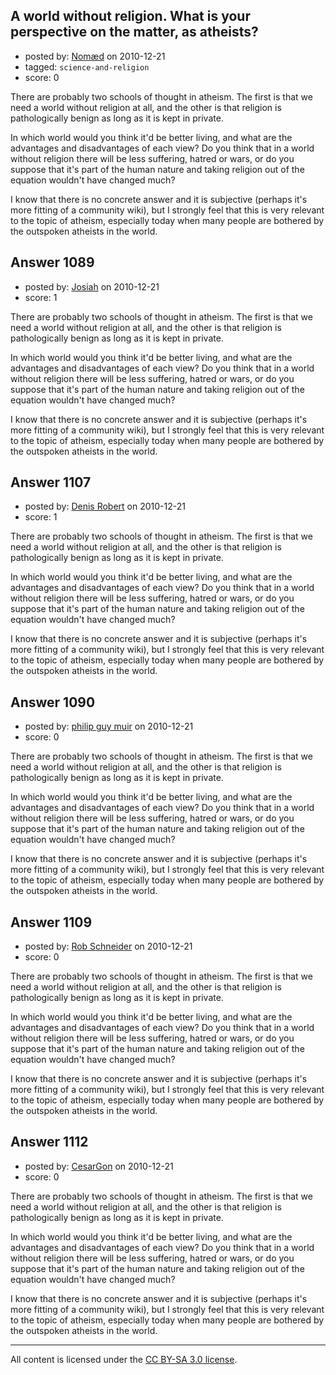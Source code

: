 ## A world without religion. What is your perspective on the matter, as atheists?

- posted by: [Nomæd](https://stackexchange.com/users/-1/27-nom-d) on 2010-12-21
- tagged: `science-and-religion`
- score: 0

There are probably two schools of thought in atheism. The first is that we need a world without religion at all, and the other is that religion is pathologically benign as long as it is kept in private. 

In which world would you think it'd be better living, and what are the advantages and disadvantages of each view? Do you think that in a world without religion there will be less suffering, hatred or wars, or do you suppose that it's part of the human nature and taking religion out of the equation wouldn't have changed much?

I know that there is no concrete answer and it is subjective (perhaps it's more fitting of a community wiki), but I strongly feel that this is very relevant to the topic of atheism, especially today when many people are bothered by the outspoken atheists in the world.


## Answer 1089

- posted by: [Josiah](https://stackexchange.com/users/-1/88-josiah) on 2010-12-21
- score: 1

There are probably two schools of thought in atheism. The first is that we need a world without religion at all, and the other is that religion is pathologically benign as long as it is kept in private. 

In which world would you think it'd be better living, and what are the advantages and disadvantages of each view? Do you think that in a world without religion there will be less suffering, hatred or wars, or do you suppose that it's part of the human nature and taking religion out of the equation wouldn't have changed much?

I know that there is no concrete answer and it is subjective (perhaps it's more fitting of a community wiki), but I strongly feel that this is very relevant to the topic of atheism, especially today when many people are bothered by the outspoken atheists in the world.


## Answer 1107

- posted by: [Denis Robert](https://stackexchange.com/users/-1/122-denis-robert) on 2010-12-21
- score: 1

There are probably two schools of thought in atheism. The first is that we need a world without religion at all, and the other is that religion is pathologically benign as long as it is kept in private. 

In which world would you think it'd be better living, and what are the advantages and disadvantages of each view? Do you think that in a world without religion there will be less suffering, hatred or wars, or do you suppose that it's part of the human nature and taking religion out of the equation wouldn't have changed much?

I know that there is no concrete answer and it is subjective (perhaps it's more fitting of a community wiki), but I strongly feel that this is very relevant to the topic of atheism, especially today when many people are bothered by the outspoken atheists in the world.


## Answer 1090

- posted by: [philip guy muir](https://stackexchange.com/users/-1/182-philip-guy-muir) on 2010-12-21
- score: 0

There are probably two schools of thought in atheism. The first is that we need a world without religion at all, and the other is that religion is pathologically benign as long as it is kept in private. 

In which world would you think it'd be better living, and what are the advantages and disadvantages of each view? Do you think that in a world without religion there will be less suffering, hatred or wars, or do you suppose that it's part of the human nature and taking religion out of the equation wouldn't have changed much?

I know that there is no concrete answer and it is subjective (perhaps it's more fitting of a community wiki), but I strongly feel that this is very relevant to the topic of atheism, especially today when many people are bothered by the outspoken atheists in the world.


## Answer 1109

- posted by: [Rob Schneider](https://stackexchange.com/users/-1/149-rob-schneider) on 2010-12-21
- score: 0

There are probably two schools of thought in atheism. The first is that we need a world without religion at all, and the other is that religion is pathologically benign as long as it is kept in private. 

In which world would you think it'd be better living, and what are the advantages and disadvantages of each view? Do you think that in a world without religion there will be less suffering, hatred or wars, or do you suppose that it's part of the human nature and taking religion out of the equation wouldn't have changed much?

I know that there is no concrete answer and it is subjective (perhaps it's more fitting of a community wiki), but I strongly feel that this is very relevant to the topic of atheism, especially today when many people are bothered by the outspoken atheists in the world.


## Answer 1112

- posted by: [CesarGon](https://stackexchange.com/users/-1/80-cesargon) on 2010-12-21
- score: 0

There are probably two schools of thought in atheism. The first is that we need a world without religion at all, and the other is that religion is pathologically benign as long as it is kept in private. 

In which world would you think it'd be better living, and what are the advantages and disadvantages of each view? Do you think that in a world without religion there will be less suffering, hatred or wars, or do you suppose that it's part of the human nature and taking religion out of the equation wouldn't have changed much?

I know that there is no concrete answer and it is subjective (perhaps it's more fitting of a community wiki), but I strongly feel that this is very relevant to the topic of atheism, especially today when many people are bothered by the outspoken atheists in the world.



---

All content is licensed under the [CC BY-SA 3.0 license](https://creativecommons.org/licenses/by-sa/3.0/).
